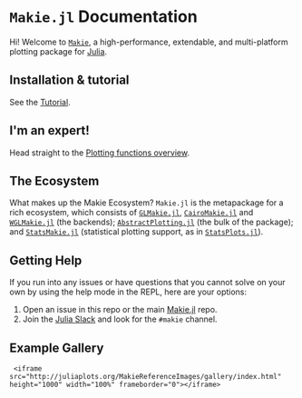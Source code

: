 # `Makie.jl` Documentation

Hi! Welcome to [`Makie`](https://github.com/JuliaPlots/Makie.jl/), a high-performance, extendable, and multi-platform plotting package for [Julia](https://julialang.org/).

## Installation & tutorial

See the [Tutorial](@ref).

## I'm an expert!

Head straight to the [Plotting functions overview](@ref).

## The Ecosystem

What makes up the Makie Ecosystem? `Makie.jl` is the metapackage for a rich ecosystem, which consists of [`GLMakie.jl`](https://github.com/JuliaPlots/GLMakie.jl), [`CairoMakie.jl`](https://github.com/JuliaPlots/CairoMakie.jl) and [`WGLMakie.jl`](https://github.com/JuliaPlots/WGLMakie.jl) (the backends); [`AbstractPlotting.jl`](https://github.com/JuliaPlots/AbstractPlotting.jl) (the bulk of the package); and [`StatsMakie.jl`](https://github.com/JuliaPlots/StatsMakie.jl) (statistical plotting support, as in [`StatsPlots.jl`](https://github.com/JuliaPlots/StatsPlots.jl)).

## Getting Help

If you run into any issues or have questions that you cannot solve on your own by using the help mode in the REPL, here are your options: 

1) Open an issue in this repo or the main [Makie.jl](https://github.com/JuliaPlots/Makie.jl) repo. 
2) Join the [Julia Slack](https://slackinvite.julialang.org) and look for the `#makie` channel.

## Example Gallery

```@raw html
 <iframe src="http://juliaplots.org/MakieReferenceImages/gallery/index.html" height="1000" width="100%" frameborder="0"></iframe>
```
